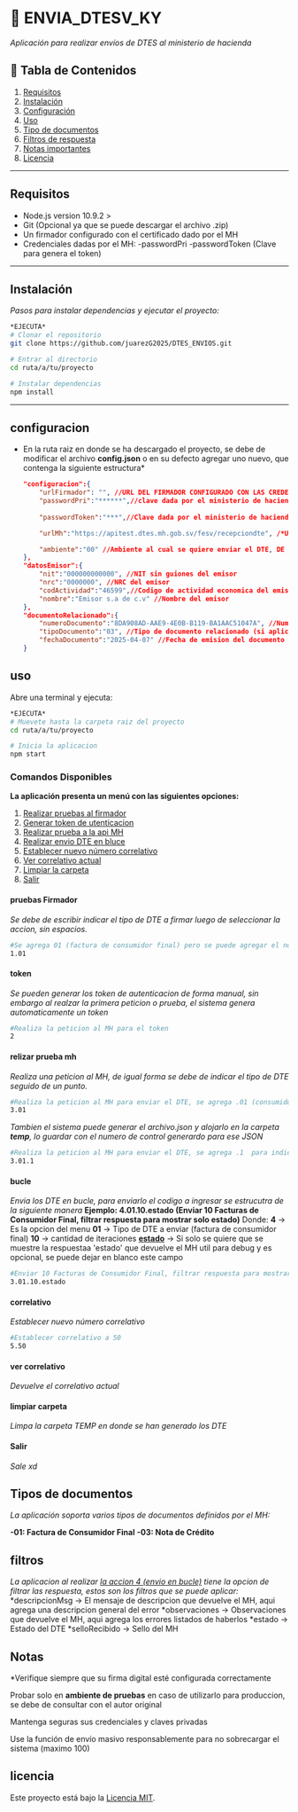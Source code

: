 # 🚀 ENVIA_DTESV_KY
*Aplicación para realizar envíos de DTES al ministerio de hacienda*  

## **📌 Tabla de Contenidos**  
1. [Requisitos](#Requisitos)  
2. [Instalación](#Instalación)  
3. [Configuración](#configuracion)  
4. [Uso](#uso)  
5. [Tipo de documentos](#tipos-de-documentos)  
5. [Filtros de respuesta](#filtros)  
6. [Notas importantes](#-notas)    
7. [Licencia](#licencia)  

---
##  Requisitos
- Node.js version 10.9.2 >
- Git (Opcional ya que se puede descargar el archivo .zip)
- Un firmador configurado con el certificado dado por el MH
- Credenciales dadas por el MH:
    -passwordPri
    -passwordToken (Clave para genera el token)
---
## Instalación  
*Pasos para instalar dependencias y ejecutar el proyecto:*  

```bash
*EJECUTA*
# Clonar el repositorio
git clone https://github.com/juarezG2025/DTES_ENVIOS.git

# Entrar al directorio
cd ruta/a/tu/proyecto

# Instalar dependencias
npm install
```
---
## configuracion  
* En la ruta raiz en donde se ha descargado el proyecto, se debe de modificar el archivo **config.json** o en su defecto agregar uno nuevo, que contenga la siguiente estructura*
    ```json
    "configuracion":{ 
        "urlFirmador": "", //URL DEL FIRMADOR CONFIGURADO CON LAS CREDENCIALES
        "passwordPri":"******",//clave dada por el ministerio de hacienda para hacer las peticiones al firmador
        
        "passwordToken":"***",//Clave dada por el ministerio de hacienda para generar el token

        "urlMh":"https://apitest.dtes.mh.gob.sv/fesv/recepciondte", /*Url de la api del MH ha realizar la peticion, actualmente apunta a la API de TEST, SINO ES NECESARIO NO SE DEBE DE CAMBIAR*/

        "ambiente":"00" //Ambiente al cual se quiere enviar el DTE, DE SER NECESARIO NO CAMBIARLO
    },
    "datosEmisor":{
        "nit":"000000000000", //NIT sin guiones del emisor
        "nrc":"0000000", //NRC del emisor
        "codActividad":"46599",//Codigo de actividad economica del emisor segun catalogo del MH
        "nombre":"Emisor s.a de c.v" //Nombre del emisor
    },
    "documentoRelacionado":{
        "numeroDocumento":"8DA908AD-AAE9-4E0B-B119-BA1AAC51047A", //Numero de documento relacionado (si aplica)
        "tipoDocumento":"03", //Tipo de documento relacionado (si aplica)
        "fechaDocumento":"2025-04-07" //Fecha de emision del documento relacionado (si aplica)
    }

    ``` 

## uso
Abre una terminal y ejecuta:
```bash
*EJECUTA*
# Muevete hasta la carpeta raiz del proyecto
cd ruta/a/tu/proyecto

# Inicia la aplicacion
npm start

```
### Comandos Disponibles
**La aplicación presenta un menú con las siguientes opciones:**
1. [Realizar pruebas al firmador](#pruebas-firmador)  
2. [Generar token de utenticacion](#token)  
3. [Realizar prueba a la api MH](#relizar-prueba-mh)  
4. [Realizar envio DTE en bluce](#bucle)  
5. [Establecer nuevo número correlativo](#correlativo)  
6. [Ver correlativo actual](#ver-correlativo)    
7. [Limpiar la carpeta ](#limpiar-carpeta)  
8. [Salir ](#salir)  

#### pruebas Firmador
*Se debe de escribir indicar el tipo de DTE a firmar luego de seleccionar la accion, sin espacios.*
```bash
#Se agrega 01 (factura de consumidor final) pero se puede agregar el numero que se necesite 
1.01
```
#### token
*Se pueden generar los token de autenticacion de forma manual, sin embargo al realzar la primera peticion o prueba, el sistema genera automaticamente un token*

```bash
#Realiza la peticion al MH para el token  
2
```
#### relizar prueba mh
*Realiza una peticion al MH, de igual forma se debe de indicar el tipo de DTE seguido de un punto.*
```bash
#Realiza la peticion al MH para enviar el DTE, se agrega .01 (consumidor final) para indicarle el tipo de DTE
3.01
```
*Tambien el sistema puede generar el archivo.json y alojarlo en la carpeta **temp**, lo guardar con el numero de control generardo para ese JSON*
```bash
#Realiza la peticion al MH para enviar el DTE, se agrega .1  para indicar que queremos que genere el archivo .json ademas de realizar el envio
3.01.1
```
#### bucle
*Envia los DTE en bucle, para enviarlo el codigo a ingresar se estrucutra de la siguiente manera* 
**Ejemplo: 4.01.10.estado (Enviar 10 Facturas de Consumidor Final, filtrar respuesta para mostrar solo estado)**
Donde:
**4** -> Es la opcion del menu 
**01** -> Tipo de DTE a enviar (factura de consumidor final)
**10** -> cantidad de iteraciones
[**estado**](#filtros) -> Si solo se quiere que se muestre la respuestaa 'estado' que devuelve el MH util para debug y es opcional, se puede dejar en blanco este campo

```bash
#Enviar 10 Facturas de Consumidor Final, filtrar respuesta para mostrar solo estado)
3.01.10.estado
```
#### correlativo
*Establecer nuevo número correlativo*

```bash
#Establecer correlativo a 50
5.50 
```
#### ver correlativo
*Devuelve el correlativo actual*

#### limpiar carpeta
*Limpa la carpeta TEMP en donde se han generado los DTE*

#### Salir
*Sale xd*


## Tipos de documentos 
*La aplicación soporta varios tipos de documentos definidos por el MH:*

**-01: Factura de Consumidor Final**
**-03: Nota de Crédito**

## filtros
*La aplicacion al realizar [la accion 4 (envio en bucle)](#bucle) tiene la opcion de filtrar las respuesta, estos son los filtros que se puede aplicar:*
    *descripcionMsg -> El mensaje de descripcion que devuelve el MH, aqui agrega una descripcion general del error
    *observaciones -> Observaciones que devuelve el MH, aqui agrega los errores listados de haberlos
    *estado -> Estado del DTE
    *selloRecibido -> Sello del MH

## Notas
*Verifique siempre que su firma digital esté configurada correctamente

Probar solo en **ambiente de pruebas** en caso de utilizarlo para produccion, se debe de consultar con el autor original 

Mantenga seguras sus credenciales y claves privadas

Use la función de envío masivo responsablemente para no sobrecargar el sistema (maximo 100)

## licencia
Este proyecto está bajo la [Licencia MIT](LICENSE).  



